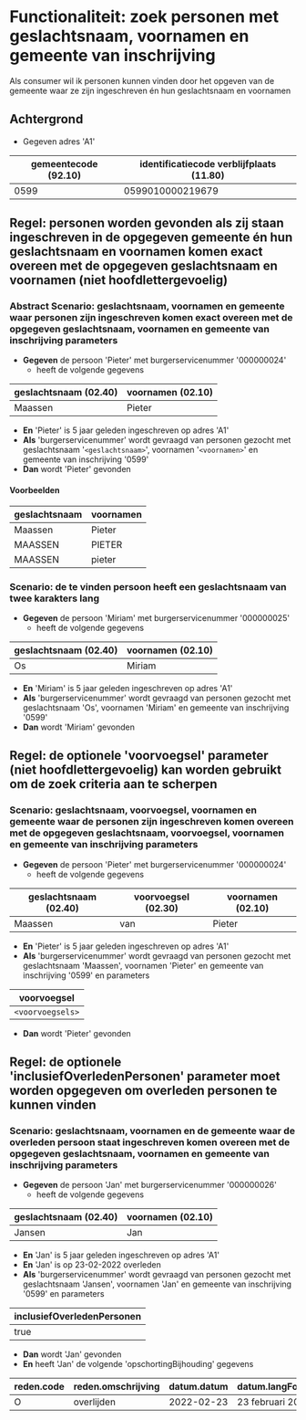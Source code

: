 # Functionaliteit: zoek personen met geslachtsnaam, voornamen en gemeente van inschrijving

Als consumer
wil ik personen kunnen vinden door het opgeven van de gemeente waar ze zijn ingeschreven én hun geslachtsnaam en voornamen

## Achtergrond

- Gegeven adres 'A1'

| gemeentecode (92.10) | identificatiecode verblijfplaats (11.80) |
| --- | --- |
| 0599 | 0599010000219679 |


## Regel: personen worden gevonden als zij staan ingeschreven in de opgegeven gemeente én hun geslachtsnaam en voornamen komen exact overeen met de opgegeven geslachtsnaam en voornamen (niet hoofdlettergevoelig)

### Abstract Scenario: geslachtsnaam, voornamen en gemeente waar personen zijn ingeschreven komen exact overeen met de opgegeven geslachtsnaam, voornamen en gemeente van inschrijving parameters

- **Gegeven** de persoon 'Pieter' met burgerservicenummer '000000024'
  - heeft de volgende gegevens

| geslachtsnaam (02.40) | voornamen (02.10) |
| --- | --- |
| Maassen | Pieter |

- **En** 'Pieter' is 5 jaar geleden ingeschreven op adres 'A1'
- **Als** 'burgerservicenummer' wordt gevraagd van personen gezocht met geslachtsnaam '`<geslachtsnaam>`', voornamen '`<voornamen>`' en gemeente van inschrijving '0599'
- **Dan** wordt 'Pieter' gevonden

#### Voorbeelden

| geslachtsnaam | voornamen |
| --- | --- |
| Maassen |Pieter |
| MAASSEN |PIETER |
| MAASSEN |pieter |


### Scenario: de te vinden persoon heeft een geslachtsnaam van twee karakters lang

- **Gegeven** de persoon 'Miriam' met burgerservicenummer '000000025'
  - heeft de volgende gegevens

| geslachtsnaam (02.40) | voornamen (02.10) |
| --- | --- |
| Os | Miriam |

- **En** 'Miriam' is 5 jaar geleden ingeschreven op adres 'A1'
- **Als** 'burgerservicenummer' wordt gevraagd van personen gezocht met geslachtsnaam 'Os', voornamen 'Miriam' en gemeente van inschrijving '0599'
- **Dan** wordt 'Miriam' gevonden

## Regel: de optionele 'voorvoegsel' parameter (niet hoofdlettergevoelig) kan worden gebruikt om de zoek criteria aan te scherpen

### Scenario: geslachtsnaam, voorvoegsel, voornamen en gemeente waar de personen zijn ingeschreven komen overeen met de opgegeven geslachtsnaam, voorvoegsel, voornamen en gemeente van inschrijving parameters

- **Gegeven** de persoon 'Pieter' met burgerservicenummer '000000024'
  - heeft de volgende gegevens

| geslachtsnaam (02.40) | voorvoegsel (02.30) | voornamen (02.10) |
| --- | --- | --- |
| Maassen | van | Pieter |

- **En** 'Pieter' is 5 jaar geleden ingeschreven op adres 'A1'
- **Als** 'burgerservicenummer' wordt gevraagd van personen gezocht met geslachtsnaam 'Maassen', voornamen 'Pieter' en gemeente van inschrijving '0599' en parameters

| voorvoegsel |
| --- |
| `<voorvoegsels>` |

- **Dan** wordt 'Pieter' gevonden

## Regel: de optionele 'inclusiefOverledenPersonen' parameter moet worden opgegeven om overleden personen te kunnen vinden

### Scenario: geslachtsnaam, voornamen en de gemeente waar de overleden persoon staat ingeschreven komen overeen met de opgegeven geslachtsnaam, voornamen en gemeente van inschrijving parameters

- **Gegeven** de persoon 'Jan' met burgerservicenummer '000000026'
  - heeft de volgende gegevens

| geslachtsnaam (02.40) | voornamen (02.10) |
| --- | --- |
| Jansen | Jan |

- **En** 'Jan' is 5 jaar geleden ingeschreven op adres 'A1'
- **En** 'Jan' is op 23-02-2022 overleden
- **Als** 'burgerservicenummer' wordt gevraagd van personen gezocht met geslachtsnaam 'Jansen', voornamen 'Jan' en gemeente van inschrijving '0599' en parameters

| inclusiefOverledenPersonen |
| --- |
| true |

- **Dan** wordt 'Jan' gevonden
- **En** heeft 'Jan' de volgende 'opschortingBijhouding' gegevens

| reden.code | reden.omschrijving | datum.datum | datum.langFormaat | datum.type |
| --- | --- | --- | --- | --- |
| O | overlijden | 2022-02-23 | 23 februari 2022 | Datum |


